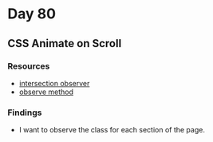 # Day 80

## CSS Animate on Scroll

### Resources

- [intersection observer](https://developer.mozilla.org/en-US/docs/Web/API/IntersectionObserver/IntersectionObserver)
- [observe method](https://developer.mozilla.org/en-US/docs/Web/API/IntersectionObserver/observe)

### Findings

- I want to observe the class for each section of the page.
